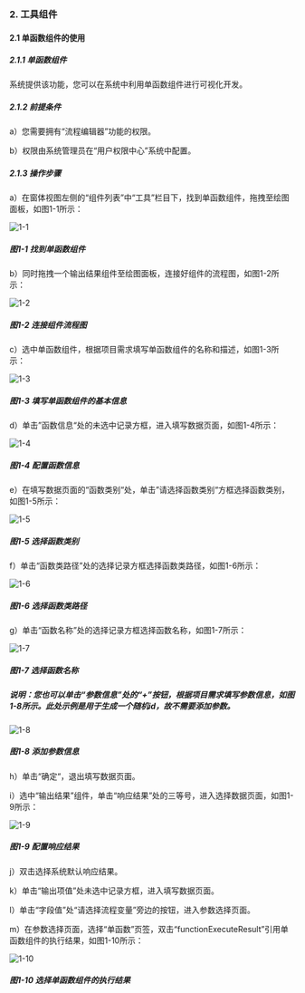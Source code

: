 ### 2. 工具组件

#### 2.1 单函数组件的使用

##### 2.1.1 单函数组件

系统提供该功能，您可以在系统中利用单函数组件进行可视化开发。

##### 2.1.2 前提条件

a）您需要拥有“流程编辑器”功能的权限。

b）权限由系统管理员在“用户权限中心”系统中配置。

##### 2.1.3 操作步骤

a）在窗体视图左侧的“组件列表”中“工具”栏目下，找到单函数组件，拖拽至绘图面板，如图1-1所示：

![1-1](https://www.feisuanyz.com/fsimage/zc-image/cz_22_1_4_1.png)

##### 图1-1 找到单函数组件

b）同时拖拽一个输出结果组件至绘图面板，连接好组件的流程图，如图1-2所示：

![1-2](https://www.feisuanyz.com/fsimage/zc-image/cz_22_1_4_2.png)

##### 图1-2 连接组件流程图

c）选中单函数组件，根据项目需求填写单函数组件的名称和描述，如图1-3所示：

![1-3](https://www.feisuanyz.com/fsimage/zc-image/cz_22_1_4_3.png)

##### 图1-3 填写单函数组件的基本信息

d）单击”函数信息“处的未选中记录方框，进入填写数据页面，如图1-4所示：

![1-4](https://www.feisuanyz.com/fsimage/zc-image/cz_22_1_4_4.png)

##### 图1-4 配置函数信息

e）在填写数据页面的“函数类别“处，单击”请选择函数类别“方框选择函数类别，如图1-5所示：

![1-5](https://www.feisuanyz.com/fsimage/zc-image/cz_22_1_4_5.png)

##### 图1-5 选择函数类别

f）单击“函数类路径”处的选择记录方框选择函数类路径，如图1-6所示：

![1-6](https://www.feisuanyz.com/fsimage/zc-image/cz_22_1_4_6.png)

##### 图1-6 选择函数类路径

g）单击“函数名称”处的选择记录方框选择函数名称，如图1-7所示：

![1-7](https://www.feisuanyz.com/fsimage/zc-image/cz_22_1_4_7.png)

##### 图1-7 选择函数名称

##### 说明：您也可以单击“参数信息”处的“+”按钮，根据项目需求填写参数信息，如图1-8所示。此处示例是用于生成一个随机id，故不需要添加参数。

![1-8](https://www.feisuanyz.com/fsimage/zc-image/cz_22_1_4_8.png)

##### 图1-8 添加参数信息

h）单击“确定“，退出填写数据页面。

i）选中“输出结果”组件，单击“响应结果”处的三等号，进入选择数据页面，如图1-9所示：

![1-9](https://www.feisuanyz.com/fsimage/zc-image/cz_22_1_4_9.png)

##### 图1-9 配置响应结果

j）双击选择系统默认响应结果。

k）单击“输出项值”处未选中记录方框，进入填写数据页面。

l）单击“字段值”处“请选择流程变量”旁边的按钮，进入参数选择页面。

m）在参数选择页面，选择“单函数”页签，双击“functionExecuteResult”引用单函数组件的执行结果，如图1-10所示：

![1-10](https://www.feisuanyz.com/fsimage/zc-image/cz_22_1_4_10.png)

##### 图1-10 选择单函数组件的执行结果
